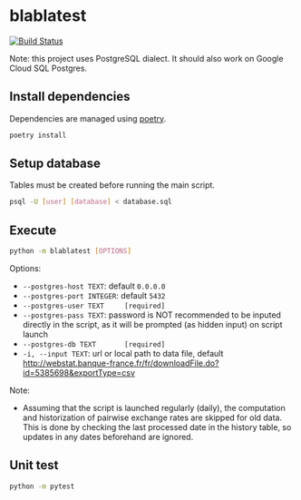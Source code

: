 # blablatest
[![Build Status](https://travis-ci.com/trungv0/blablatest.svg?branch=main)](https://travis-ci.com/github/trungv0/blablatest)

Note: this project uses PostgreSQL dialect.
It should also work on Google Cloud SQL Postgres.

## Install dependencies

Dependencies are managed using [poetry](https://python-poetry.org/docs/#installation).

```bash
poetry install
```

## Setup database

Tables must be created before running the main script.

```bash
psql -U [user] [database] < database.sql
```

## Execute

```bash
python -m blablatest [OPTIONS]
```

Options:

* `--postgres-host TEXT`: default `0.0.0.0`
* `--postgres-port INTEGER`: default `5432`
* `--postgres-user TEXT     [required]`
* `--postgres-pass TEXT`: password is NOT recommended to be inputed directly in the script,
  as it will be prompted (as hidden input) on script launch
* `--postgres-db TEXT       [required]`
* `-i, --input TEXT`: url or local path to data file,
  default http://webstat.banque-france.fr/fr/downloadFile.do?id=5385698&exportType=csv

Note:

* Assuming that the script is launched regularly (daily), the computation and historization of pairwise exchange rates
  are skipped for old data. This is done by checking the last processed date in the history table, so updates in any
  dates beforehand are ignored.

## Unit test

```bash
python -m pytest
```
